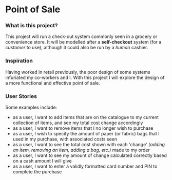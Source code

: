 # Point of Sale

### What is this project?

This project will run a check-out system commonly seen in
a grocery or convenience store. It will be modelled after
a **self-checkout** system (for a *customer* to use), 
although it could also be run by a *human* cashier.

### Inspiration

Having worked in retail previously, the poor design of some
systems infuriated my co-workers and I. With this project
I will explore the design of a more functional and
effective point of sale.

### User Stories
Some examples include:
- as a user, I want to add items that are on the
catalogue to my current collection of items, and see
my total cost change accordingly
- as a user, I want to remove items that I no longer
wish to purchase
- as a user, I wish to specify the amount of paper
(or fabric) bags that I used in my purchase, with associated
costs seen
- as a user, I want to see the total cost shown with each
'change' *(adding an item, removing an item, 
adding a bag, etc.)* made to my order
- as a user, I want to see my amount of change calculated
correctly based on a cash amount I will give
- as a user, I want to enter a validly formatted card
number and PIN to complete the purchase

